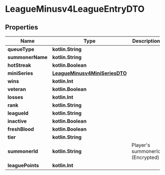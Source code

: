 
# LeagueMinusv4LeagueEntryDTO

## Properties
Name | Type | Description | Notes
------------ | ------------- | ------------- | -------------
**queueType** | **kotlin.String** |  |  [optional]
**summonerName** | **kotlin.String** |  |  [optional]
**hotStreak** | **kotlin.Boolean** |  |  [optional]
**miniSeries** | [**LeagueMinusv4MiniSeriesDTO**](LeagueMinusv4MiniSeriesDTO.md) |  |  [optional]
**wins** | **kotlin.Int** |  |  [optional]
**veteran** | **kotlin.Boolean** |  |  [optional]
**losses** | **kotlin.Int** |  |  [optional]
**rank** | **kotlin.String** |  |  [optional]
**leagueId** | **kotlin.String** |  |  [optional]
**inactive** | **kotlin.Boolean** |  |  [optional]
**freshBlood** | **kotlin.Boolean** |  |  [optional]
**tier** | **kotlin.String** |  |  [optional]
**summonerId** | **kotlin.String** | Player&#39;s summonerId (Encrypted) |  [optional]
**leaguePoints** | **kotlin.Int** |  |  [optional]



